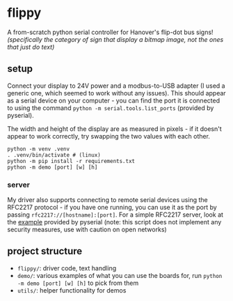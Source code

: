 # flippy

A from-scratch python serial controller for Hanover's flip-dot bus signs!
*(specifically the category of sign that display a bitmap image, not the ones that just do text)*

## setup

Connect your display to 24V power and a modbus-to-USB adapter (I used a generic one, which seemed to work without any
issues). This should appear as a serial device on your computer - you can find the port it is connected to using the
command `python -m serial.tools.list_ports` (provided by pyserial).

The width and height of the display are as measured in pixels - if it doesn't appear to work correctly, try swapping
the two values with each other.

```shell
python -m venv .venv
. .venv/bin/activate # (linux)
python -m pip install -r requirements.txt
python -m demo [port] [w] [h]
```

### server
My driver also supports connecting to remote serial devices using the RFC2217 protocol - if you have one running, you
can use it as the port by passing `rfc2217://[hostname]:[port]`. For a simple RFC2217 server, look at the [example](https://github.com/pyserial/pyserial/blob/master/examples/rfc2217_server.py)
provided by pyserial (note: this script does not implement any security measures, use with caution on open networks)

## project structure
- `flippy/`: driver code, text handling
- `demo/`: various examples of what you can use the boards for, run `python -m demo [port] [w] [h]` to pick from them
- `utils/`: helper functionality for demos
